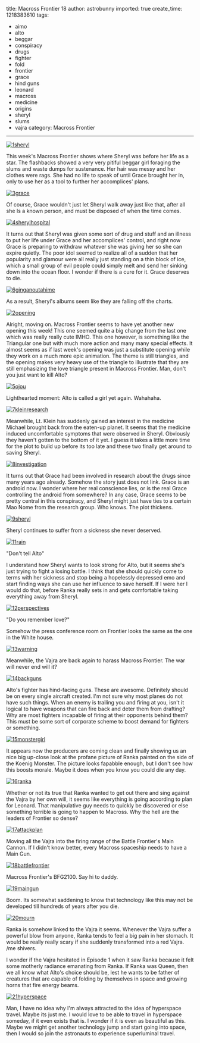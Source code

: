 title: Macross Frontier 18
author: astrobunny
imported: true
create_time: 1218383610
tags:
- aimo
- alto
- beggar
- conspiracy
- drugs
- fighter
- fold
- frontier
- grace
- hind guns
- leonard
- macross
- medicine
- origins
- sheryl
- slums
- vajra
category: Macross Frontier
---
 [![](wp-uploads/2008/08/1sheryl-500x281.jpg "1sheryl")](/images/wp-uploads/2008/08/1sheryl.jpg)  
  
This week's Macross Frontier shows where Sheryl was before her life as a star. The flashbacks showed a very very pitiful beggar girl foraging the slums and waste dumps for sustenance. Her hair was messy and her clothes were rags. She had no life to speak of until Grace brought her in, only to use her as a tool to further her accomplices' plans.  
  
<!--more-->  
  
 [![](wp-uploads/2008/08/3grace-500x281.jpg "3grace")](/images/wp-uploads/2008/08/3grace.jpg)  
  
Of course, Grace wouldn't just let Sheryl walk away just like that, after all she Is a known person, and must be disposed of when the time comes.  
  
 [![](wp-uploads/2008/08/4sherylhospital-500x281.jpg "4sherylhospital")](/images/wp-uploads/2008/08/4sherylhospital.jpg)  
  
It turns out that Sheryl was given some sort of drug and stuff and an illness to put her life under Grace and her accomplices' control, and right now Grace is preparing to withdraw whatever she was giving her so she can expire quietly. The poor idol seemed to realize all of a sudden that her popularity and glamour were all really just standing on a thin block of ice, which a small group of evil people could simply melt and send her sinking down into the ocean floor. I wonder if there is a cure for it. Grace deserves to die.  
  
 [![](wp-uploads/2008/08/6ginganoutahime-500x281.jpg "6ginganoutahime")](/images/wp-uploads/2008/08/6ginganoutahime.jpg)  
  
As a result, Sheryl's albums seem like they are falling off the charts.  
  
 [![](wp-uploads/2008/08/2opening-500x281.jpg "2opening")](/images/wp-uploads/2008/08/2opening.jpg)  
  
Alright, moving on. Macross Frontier seems to have yet another new opening this week! This one seemed quite a big change from the last one which was really really cute IMHO. This one however, is something like the Triangular one but with much more action and many many special effects. It almost seems as if last week's opening was just a substitute opening while they work on a much more epic animation. The theme is still triangles, and the opening makes very heavy use of the triangle to illustrate that they are still emphasizing the love triangle present in Macross Frontier. Man, don't you just want to kill Alto?  
  
 [![](wp-uploads/2008/08/5ojou-500x281.jpg "5ojou")](/images/wp-uploads/2008/08/5ojou.jpg)  
  
Lighthearted moment: Alto is called a girl yet again. Wahahaha.  
  
 [![](wp-uploads/2008/08/7kleinresearch-500x281.jpg "7kleinresearch")](/images/wp-uploads/2008/08/7kleinresearch.jpg)  
  
Meanwhile, Lt. Klein has suddenly gained an interest in the medicine Michael brought back from the eaten-up planet. It seems that the medicine induced uncomfortable symptoms that were observed in Sheryl. Obviously they haven't gotten to the bottom of it yet. I guess it takes a little more time for the plot to build up before its too late and these two finally get around to saving Sheryl.  
  
 [![](wp-uploads/2008/08/8investigation-500x281.jpg "8investigation")](/images/wp-uploads/2008/08/8investigation.jpg)  
  
It turns out that Grace had been involved in research about the drugs since many years ago already. Somehow the story just does not link. Grace is an android now. I wonder where her real conscience lies, or is the real Grace controlling the android from somewhere? In any case, Grace seems to be pretty central in this conspiracy, and Sheryl might just have ties to a certain Mao Nome from the research group. Who knows. The plot thickens.  
  
 [![](wp-uploads/2008/08/9sheryl-500x281.jpg "9sheryl")](/images/wp-uploads/2008/08/9sheryl.jpg)  
  
Sheryl continues to suffer from a sickness she never deserved.  
  
 [![](wp-uploads/2008/08/11rain-500x281.jpg "11rain")](/images/wp-uploads/2008/08/11rain.jpg)  
  
"Don't tell Alto"  
  
I understand how Sheryl wants to look strong for Alto, but it seems she's just trying to fight a losing battle. I think that she should quickly come to terms with her sickness and stop being a hopelessly depressed emo and start finding ways she can use her influence to save herself. If I were her I would do that, before Ranka really sets in and gets comfortable taking everything away from Sheryl.  
  
 [![](wp-uploads/2008/08/12perspectives-500x281.jpg "12perspectives")](/images/wp-uploads/2008/08/12perspectives.jpg)  
  
"Do you remember love?"  
  
Somehow the press conference room on Frontier looks the same as the one in the White house.  
  
 [![](wp-uploads/2008/08/13warning-500x281.jpg "13warning")](/images/wp-uploads/2008/08/13warning.jpg)  
  
Meanwhile, the Vajra are back again to harass Macross Frontier. The war will never end will it?  
  
 [![](wp-uploads/2008/08/14backguns-500x281.jpg "14backguns")](/images/wp-uploads/2008/08/14backguns.jpg)  
  
Alto's fighter has hind-facing guns. These are awesome. Definitely should be on every single aircraft created. I'm not sure why most planes do not have such things. When an enemy is trailing you and firing at you, isn't it logical to have weapons that can fire back and deter them from drafting? Why are most fighters incapable of firing at their opponents behind them? This must be some sort of corporate scheme to boost demand for fighters or something.  
  
 [![](wp-uploads/2008/08/15monstergirl-500x281.jpg "15monstergirl")](/images/wp-uploads/2008/08/15monstergirl.jpg)  
  
It appears now the producers are coming clean and finally showing us an nice big up-close look at the profane picture of Ranka painted on the side of the Koenig Monster. The picture looks fapabble enough, but I don't see how this boosts morale. Maybe it does when you know you could die any day.  
  
 [![](wp-uploads/2008/08/16ranka-500x281.jpg "16ranka")](/images/wp-uploads/2008/08/16ranka.jpg)  
  
Whether or not its true that Ranka wanted to get out there and sing against the Vajra by her own will, it seems like everything is going according to plan for Leonard. That manipulative guy needs to quickly be discovered or else something terrible is going to happen to Macross. Why the hell are the leaders of Frontier so dense?  
  
 [![](wp-uploads/2008/08/17attackplan-500x281.jpg "17attackplan")](/images/wp-uploads/2008/08/17attackplan.jpg)  
  
Moving all the Vajra into the firing range of the Battle Frontier's Main Cannon. If I didn't know better, every Macross spaceship needs to have a Main Gun.  
  
 [![](wp-uploads/2008/08/18battlefrontier-500x281.jpg "18battlefrontier")](/images/wp-uploads/2008/08/18battlefrontier.jpg)  
  
Macross Frontier's BFG2100. Say hi to daddy.  
  
 [![](wp-uploads/2008/08/19maingun-500x281.jpg "19maingun")](/images/wp-uploads/2008/08/19maingun.jpg)  
  
Boom. Its somewhat saddening to know that technology like this may not be developed till hundreds of years after you die.  
  
 [![](wp-uploads/2008/08/20mourn-500x281.jpg "20mourn")](/images/wp-uploads/2008/08/20mourn.jpg)  
  
Ranka is somehow linked to the Vajra it seems. Whenever the Vajra suffer a powerful blow from anyone, Ranka tends to feel a big pain in her stomach. It would be really really scary if she suddenly transformed into a red Vajra. /me shivers.  
  
I wonder if the Vajra hesitated in Episode 1 when it saw Ranka because it felt some motherly radiance emanating from Ranka. If Ranka was Queen, then we all know what Alto's choice should be, lest he wants to be father of creatures that are capable of folding by themselves in space and growing horns that fire energy beams.  
  
 [![](wp-uploads/2008/08/21hyperspace-500x281.jpg "21hyperspace")](/images/wp-uploads/2008/08/21hyperspace.jpg)  
  
Man, I have no idea why I'm always attracted to the idea of hyperspace travel. Maybe its just me. I would love to be able to travel in hyperspace someday, if it even exists that is. I wonder if it is even as beautiful as this. Maybe we might get another technology jump and start going into space, then I would so join the astronauts to experience superluminal travel.